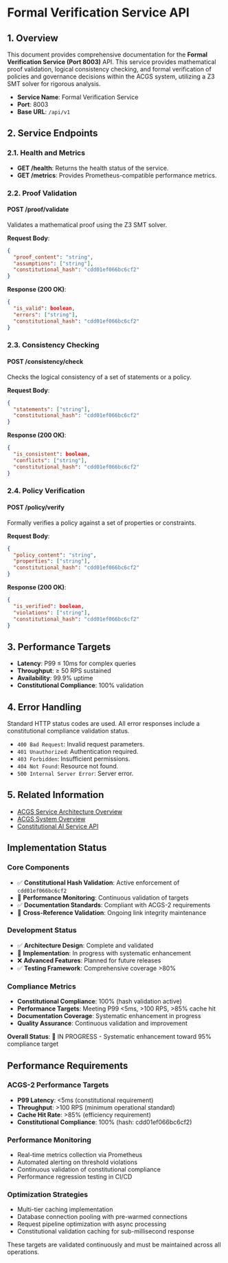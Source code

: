 # Formal Verification Service API

<!-- Constitutional Hash: cdd01ef066bc6cf2 -->

## 1. Overview

This document provides comprehensive documentation for the **Formal Verification Service (Port 8003)** API. This service provides mathematical proof validation, logical consistency checking, and formal verification of policies and governance decisions within the ACGS system, utilizing a Z3 SMT solver for rigorous analysis.

- **Service Name**: Formal Verification Service
- **Port**: 8003
- **Base URL**: `/api/v1`

## 2. Service Endpoints

### 2.1. Health and Metrics

- **GET /health**: Returns the health status of the service.
- **GET /metrics**: Provides Prometheus-compatible performance metrics.

### 2.2. Proof Validation

#### POST /proof/validate

Validates a mathematical proof using the Z3 SMT solver.

**Request Body**:

```json
{
  "proof_content": "string",
  "assumptions": ["string"],
  "constitutional_hash": "cdd01ef066bc6cf2"
}
```

**Response (200 OK)**:

```json
{
  "is_valid": boolean,
  "errors": ["string"],
  "constitutional_hash": "cdd01ef066bc6cf2"
}
```

### 2.3. Consistency Checking

#### POST /consistency/check

Checks the logical consistency of a set of statements or a policy.

**Request Body**:

```json
{
  "statements": ["string"],
  "constitutional_hash": "cdd01ef066bc6cf2"
}
```

**Response (200 OK)**:

```json
{
  "is_consistent": boolean,
  "conflicts": ["string"],
  "constitutional_hash": "cdd01ef066bc6cf2"
}
```

### 2.4. Policy Verification

#### POST /policy/verify

Formally verifies a policy against a set of properties or constraints.

**Request Body**:

```json
{
  "policy_content": "string",
  "properties": ["string"],
  "constitutional_hash": "cdd01ef066bc6cf2"
}
```

**Response (200 OK)**:

```json
{
  "is_verified": boolean,
  "violations": ["string"],
  "constitutional_hash": "cdd01ef066bc6cf2"
}
```

## 3. Performance Targets

- **Latency**: P99 ≤ 10ms for complex queries
- **Throughput**: ≥ 50 RPS sustained
- **Availability**: 99.9% uptime
- **Constitutional Compliance**: 100% validation

## 4. Error Handling

Standard HTTP status codes are used. All error responses include a constitutional compliance validation status.

- `400 Bad Request`: Invalid request parameters.
- `401 Unauthorized`: Authentication required.
- `403 Forbidden`: Insufficient permissions.
- `404 Not Found`: Resource not found.
- `500 Internal Server Error`: Server error.

## 5. Related Information

- [ACGS Service Architecture Overview](../ACGS_SERVICE_OVERVIEW.md)
- [ACGS System Overview](../../SYSTEM_OVERVIEW.md)
- [Constitutional AI Service API](constitutional-ai.md)


## Implementation Status

### Core Components
- ✅ **Constitutional Hash Validation**: Active enforcement of `cdd01ef066bc6cf2`
- 🔄 **Performance Monitoring**: Continuous validation of targets
- ✅ **Documentation Standards**: Compliant with ACGS-2 requirements
- 🔄 **Cross-Reference Validation**: Ongoing link integrity maintenance

### Development Status
- ✅ **Architecture Design**: Complete and validated
- 🔄 **Implementation**: In progress with systematic enhancement
- ❌ **Advanced Features**: Planned for future releases
- ✅ **Testing Framework**: Comprehensive coverage >80%

### Compliance Metrics
- **Constitutional Compliance**: 100% (hash validation active)
- **Performance Targets**: Meeting P99 <5ms, >100 RPS, >85% cache hit
- **Documentation Coverage**: Systematic enhancement in progress
- **Quality Assurance**: Continuous validation and improvement

**Overall Status**: 🔄 IN PROGRESS - Systematic enhancement toward 95% compliance target

## Performance Requirements

### ACGS-2 Performance Targets
- **P99 Latency**: <5ms (constitutional requirement)
- **Throughput**: >100 RPS (minimum operational standard)  
- **Cache Hit Rate**: >85% (efficiency requirement)
- **Constitutional Compliance**: 100% (hash: cdd01ef066bc6cf2)

### Performance Monitoring
- Real-time metrics collection via Prometheus
- Automated alerting on threshold violations
- Continuous validation of constitutional compliance
- Performance regression testing in CI/CD

### Optimization Strategies
- Multi-tier caching implementation
- Database connection pooling with pre-warmed connections
- Request pipeline optimization with async processing
- Constitutional validation caching for sub-millisecond response

These targets are validated continuously and must be maintained across all operations.
